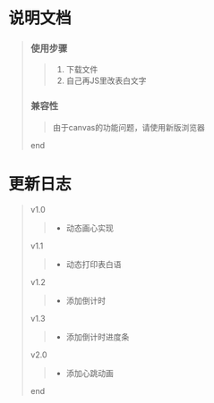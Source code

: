 # 说明文档
> ### 使用步骤
>> 1. 下载文件
>> 2. 自己再JS里改表白文字
> ### 兼容性
>> 由于canvas的功能问题，请使用新版浏览器
>
> end
# 更新日志
> v1.0
>> * 动态画心实现
>
> v1.1
>> * 动态打印表白语
>
> v1.2
>> * 添加倒计时
>
> v1.3
>> * 添加倒计时进度条
>
> v2.0
>> * 添加心跳动画
>
> end